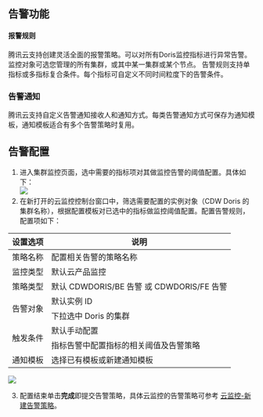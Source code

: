 ## 告警功能
#### 报警规则
腾讯云支持创建灵活全面的报警策略。可以对所有Doris监控指标进行异常告警。监控对象可选您管理的所有集群，或其中某一集群或某个节点。
告警规则支持单指标或多指标复合条件。每个指标可自定义不同时间粒度下的告警条件。

### 告警通知
腾讯云支持自定义告警通知接收人和通知方式。每类告警通知方式可保存为通知模板，通知模板适合有多个告警策略时复用。

## 告警配置
1. 进入集群监控页面，选中需要的指标项对其做监控告警的阈值配置。具体如下：  
![](https://qcloudimg.tencent-cloud.cn/raw/48d0610baf0960f400c9d6a5a82e7765.png)
2.  在新打开的云监控控制台窗口中，筛选需要配置的实例对象（CDW Doris 的集群名称），根据配置模板对已选中的指标做监控阈值配置。配置告警规则，配置项如下：
<table>
<thead>
<tr>
<th>设置选项</th>
<th>说明</th>
</tr>
</thead>
<tbody><tr>
<td>策略名称</td>
<td>配置相关告警的策略名称</td>
</tr>
<tr>
<td>监控类型</td>
<td>默认云产品监控</td>
</tr>
<tr>
<td>策略类型</td>
<td>默认 CDWDORIS/BE 告警 或 CDWDORIS/FE 告警</td>
</tr>
<tr>
<td rowspan=2>告警对象</td>
<td>默认实例 ID</td>
</tr>
<tr>
<td>下拉选中 Doris 的集群</td>
</tr>
<tr>
<td rowspan=2>触发条件</td>
<td>默认手动配置</td>
</tr>
<tr>
<td>指标告警中配置指标的相关阈值及告警策略</td>
</tr>
<tr>
<td>通知模板</td>
<td>选择已有模板或新建通知模板</td>
</tr>
</tbody></table>

![](https://qcloudimg.tencent-cloud.cn/raw/cc57f9d965f86f5cb2f0048a57c55216.png)

3.  配置结束单击**完成**即提交告警策略，具体云监控的告警策略可参考 [云监控-新建告警策略](https://cloud.tencent.com/document/product/248/50398)。
